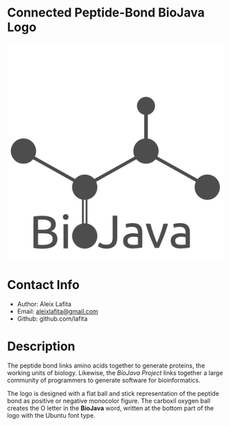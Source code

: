 # Connected Peptide-Bond BioJava Logo

![logo](logo.png)

# Contact Info

- Author: Aleix Lafita
- Email: aleixlafita@gmail.com
- Github: github.com/lafita

# Description

The peptide bond links amino acids together to generate proteins, the working units of biology. 
Likewise, the *BioJava Project* links together a large community of programmers to generate software for bioinformatics.

The logo is designed with a flat ball and stick representation of the peptide bond as positive or negative monocolor figure. 
The carboxil oxygen ball creates the O letter in the **BioJava** word, written at the bottom part of the logo with the Ubuntu font type.
